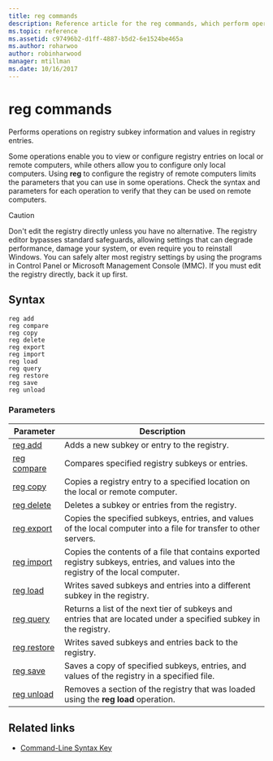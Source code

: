 ```yaml
---
title: reg commands
description: Reference article for the reg commands, which perform operations on registry subkey information and values in registry entries.
ms.topic: reference
ms.assetid: c97496b2-d1ff-4887-b5d2-6e1524be465a
ms.author: roharwoo
author: robinharwood
manager: mtillman
ms.date: 10/16/2017
---
```


# reg commands

Performs operations on registry subkey information and values in registry entries.

Some operations enable you to view or configure registry entries on local or remote computers, while others allow you to configure only local computers. Using **reg** to configure the registry of remote computers limits the parameters that you can use in some operations. Check the syntax and parameters for each operation to verify that they can be used on remote computers.

> [!CAUTION]
> Don't edit the registry directly unless you have no alternative. The registry editor bypasses standard safeguards, allowing settings that can degrade performance, damage your system, or even require you to reinstall Windows. You can safely alter most registry settings by using the programs in Control Panel or Microsoft Management Console (MMC). If you must edit the registry directly, back it up first.

## Syntax

```
reg add
reg compare
reg copy
reg delete
reg export
reg import
reg load
reg query
reg restore
reg save
reg unload
```

### Parameters

| Parameter | Description |
|--|--|
| [reg add](reg-add.md) | Adds a new subkey or entry to the registry. |
| [reg compare](reg-compare.md) | Compares specified registry subkeys or entries. |
| [reg copy](reg-copy.md) | Copies a registry entry to a specified location on the local or remote computer. |
| [reg delete](reg-delete.md) | Deletes a subkey or entries from the registry. |
| [reg export](reg-export.md) | Copies the specified subkeys, entries, and values of the local computer into a file for transfer to other servers. |
| [reg import](reg-import.md) | Copies the contents of a file that contains exported registry subkeys, entries, and values into the registry of the local computer. |
| [reg load](reg-load.md) | Writes saved subkeys and entries into a different subkey in the registry. |
| [reg query](reg-query.md) | Returns a list of the next tier of subkeys and entries that are located under a specified subkey in the registry. |
| [reg restore](reg-restore.md) | Writes saved subkeys and entries back to the registry. |
| [reg save](reg-save.md) | Saves a copy of specified subkeys, entries, and values of the registry in a specified file. |
| [reg unload](reg-unload.md) | Removes a section of the registry that was loaded using the **reg load** operation. |

## Related links

- [Command-Line Syntax Key](command-line-syntax-key.md)
